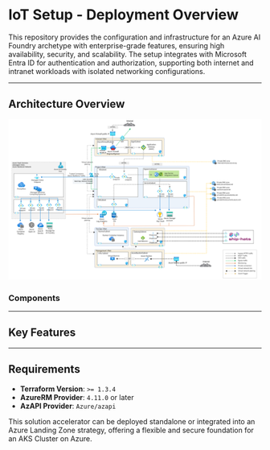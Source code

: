# IoT Setup - Deployment Overview

This repository provides the configuration and infrastructure for an Azure AI Foundry archetype with enterprise-grade features, ensuring high availability, security, and scalability. The setup integrates with Microsoft Entra ID for authentication and authorization, supporting both internet and intranet workloads with isolated networking configurations.

---

## **Architecture Overview**

![Architecture Overview](./images/aifoundry.png "This is an image")

### **Components**


---

## Key Features


---

## **Requirements**

- **Terraform Version**: `>= 1.3.4`
- **AzureRM Provider**: `4.11.0` or later
- **AzAPI Provider**: `Azure/azapi`

This solution accelerator can be deployed standalone or integrated into an Azure Landing Zone strategy, offering a flexible and secure foundation for an AKS Cluster on Azure.

